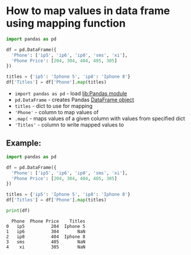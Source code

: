 # How to map values in data frame using mapping function

```python
import pandas as pd

df = pd.DataFrame({
  'Phone': ['ip5', 'ip6', 'ip8', 'sms', 'xi'],
  'Phone Price': [204, 304, 404, 405, 305]
})

titles = {'ip5': 'Iphone 5', 'ip8': 'Iphone 8'}
df['Titles'] = df['Phone'].map(titles)
```

- `import pandas as pd` - load [lib:Pandas module](/python-pandas/how-to-install-pandas)
- `pd.DataFrame` - creates Pandas [DataFrame object](https://pandas.pydata.org/docs/reference/api/pandas.DataFrame.html)
- `titles` - dict to use for mapping
- `'Phone'` - column to map values of
- `.map(` - maps values of a given column with values from specified dict
- `'Titles'` - column to write mapped values to

## Example: 
```python
import pandas as pd

df = pd.DataFrame({
  'Phone': ['ip5', 'ip6', 'ip8', 'sms', 'xi'],
  'Phone Price': [204, 304, 404, 405, 305]
})

titles = {'ip5': 'Iphone 5', 'ip8': 'Iphone 8'}
df['Titles'] = df['Phone'].map(titles)

print(df)
```
```
  Phone  Phone Price    Titles
0   ip5          204  Iphone 5
1   ip6          304       NaN
2   ip8          404  Iphone 8
3   sms          405       NaN
4    xi          305       NaN

```

